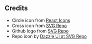 ## Credits

- Circle icon from [React Icons](https://react-icons.github.io/react-icons)
- Cross icon from [SVG Repo](https://www.svgrepo.com/svg/115114/thick-cross-mark)
- Github logo from [SVG Repo](https://www.svgrepo.com/svg/512317/github-142)
- Repo icon by [Dazzle UI at SVG Repo](https://www.svgrepo.com/svg/533324/code)
